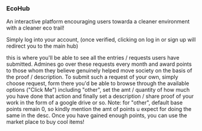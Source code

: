 ### EcoHub
An interactive platform encouraging users towarda a cleaner environment with a cleaner eco trail!

Simply log into your account, (once verified, clicking on log in or sign up will redirect you to the main hub)

this is where you'll be able to see all the entries / requests users have submitted. Admines go over these requests every month and award points to those whom they believe genuinely helped move society on the basis of the proof / description. To submit such a request of your own, simply choose request, form there you'd be able to browse through the available options ("Click Me") including "other", set the amt / quantity of how much you have done that action and finally set a description / share proof of your work in the form of a google drive or so. Note: for "other", default base points remain 0, so kindly mention the amt of points u expect for doing the same in the desc. Once you have gained enough points, you can use the market place to buy cool items!
